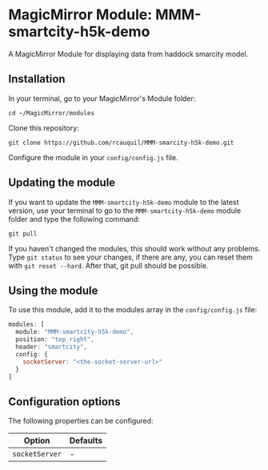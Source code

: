 # MagicMirror Module: MMM-smartcity-h5k-demo
A MagicMirror Module for displaying data from haddock smarcity model.

## Installation

In your terminal, go to your MagicMirror's Module folder:
````
cd ~/MagicMirror/modules
````

Clone this repository:
````
git clone https://github.com/rcauquil/MMM-smarcity-h5k-demo.git
````

Configure the module in your `config/config.js` file.

## Updating the module

If you want to update the `MMM-smartcity-h5k-demo` module to the latest version, use your terminal to go to the `MMM-smartcity-h5k-demo` module folder and type the following command:

````
git pull
````

If you haven't changed the modules, this should work without any problems.
Type `git status` to see your changes, if there are any, you can reset them with `git reset --hard`. After that, git pull should be possible.

## Using the module

To use this module, add it to the modules array in the `config/config.js` file:
````javascript
modules: [
  module: "MMM-smartcity-h5k-demo",
  position: "top_right",
  header: "smartcity",
  config: {
    socketServer: "<the-socket-server-url>"
  }
]
````

## Configuration options
The following properties can be configured:

| Option          | Defaults
| --------------- | -----------
| `socketServer`  | -
